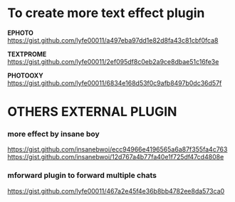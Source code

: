 # To create more text effect plugin 
**EPHOTO**
https://gist.github.com/lyfe00011/a497eba97dd1e82d8fa43c81cbf0fca8

**TEXTPROME**
https://gist.github.com/lyfe00011/2ef095df8c0eb2a9ce8dbae51c16fe3e

**PHOTOOXY**
https://gist.github.com/lyfe00011/6834e168d53f0c9afb8497b0dc36d57f

# OTHERS EXTERNAL PLUGIN

### more effect by insane boy
https://gist.github.com/insanebwoi/ecc94966e4196565a6a87f355fa4c763
https://gist.github.com/insanebwoi/12d767a4b77fa40e1f725df47cd4808e

### mforward plugin to forward multiple chats
https://gist.github.com/lyfe00011/467a2e45f4e36b8bb4782ee8da573ca0